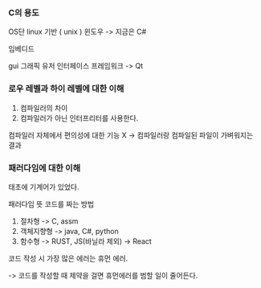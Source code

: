 ### C의 용도

OS단
	linux 기반 ( unix )
	윈도우 -> 지금은 C#

임베디드

gui 그래픽 유저 인터페이스 
	프레임워크 -> Qt

### 로우 레벨과 하이 레벨에 대한 이해

1. 컴파일러의 차이
2. 컴파일러가 아닌 인터프리터를 사용한다.

컴파일러 자체에서 편의성에 대한 기능 X
-> 컴파일러랑 컴파일된 파일이 가벼워지는 결과

### 패러다임에 대한 이해

태초에 기계어가 있었다.

패러다임 뜻 코드를 짜는 방법

1. 절차형 -> C, assm
2. 객체지향형 -> java, C#, python
3. 함수형 -> RUST, JS(바닐라 제외) -> React

코드 작성 시 가장 많은 에러는 휴먼 에러.

-> 코드를 작성할 때 제약을 걸면 휴먼에러를 범할 일이 줄어든다.
